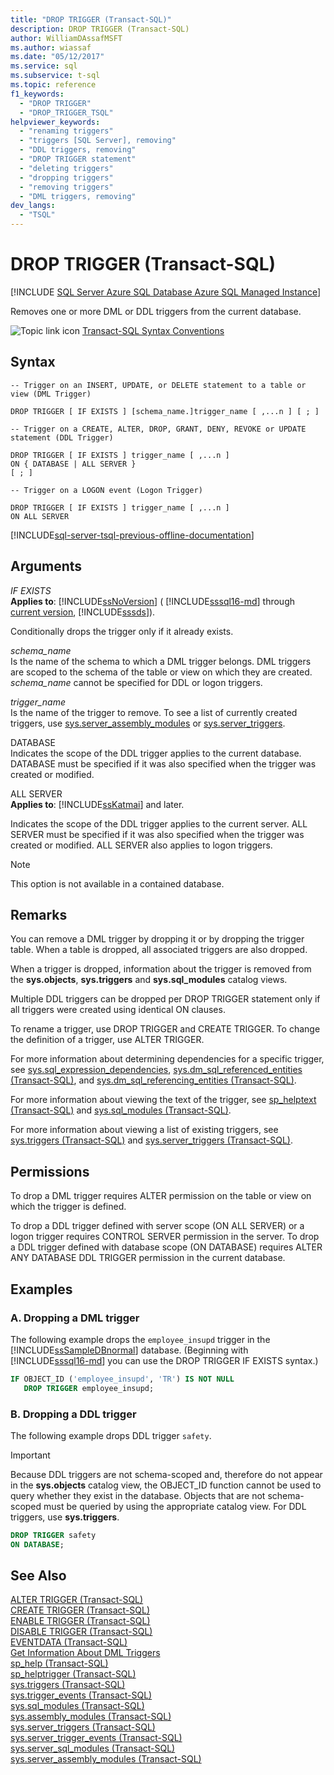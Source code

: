 ```yaml
---
title: "DROP TRIGGER (Transact-SQL)"
description: DROP TRIGGER (Transact-SQL)
author: WilliamDAssafMSFT
ms.author: wiassaf
ms.date: "05/12/2017"
ms.service: sql
ms.subservice: t-sql
ms.topic: reference
f1_keywords:
  - "DROP TRIGGER"
  - "DROP_TRIGGER_TSQL"
helpviewer_keywords:
  - "renaming triggers"
  - "triggers [SQL Server], removing"
  - "DDL triggers, removing"
  - "DROP TRIGGER statement"
  - "deleting triggers"
  - "dropping triggers"
  - "removing triggers"
  - "DML triggers, removing"
dev_langs:
  - "TSQL"
---
```

# DROP TRIGGER (Transact-SQL)
[!INCLUDE [SQL Server Azure SQL Database Azure SQL Managed Instance](../../includes/applies-to-version/sql-asdb-asdbmi.md)]

  Removes one or more DML or DDL triggers from the current database.  
  
 ![Topic link icon](../../database-engine/configure-windows/media/topic-link.gif "Topic link icon") [Transact-SQL Syntax Conventions](../../t-sql/language-elements/transact-sql-syntax-conventions-transact-sql.md)  
  
## Syntax  
  
```syntaxsql
-- Trigger on an INSERT, UPDATE, or DELETE statement to a table or view (DML Trigger)  
  
DROP TRIGGER [ IF EXISTS ] [schema_name.]trigger_name [ ,...n ] [ ; ]  
  
-- Trigger on a CREATE, ALTER, DROP, GRANT, DENY, REVOKE or UPDATE statement (DDL Trigger)  
  
DROP TRIGGER [ IF EXISTS ] trigger_name [ ,...n ]   
ON { DATABASE | ALL SERVER }   
[ ; ]  
  
-- Trigger on a LOGON event (Logon Trigger)  
  
DROP TRIGGER [ IF EXISTS ] trigger_name [ ,...n ]   
ON ALL SERVER  
```  

  
[!INCLUDE[sql-server-tsql-previous-offline-documentation](../../includes/sql-server-tsql-previous-offline-documentation.md)]

## Arguments
 *IF EXISTS*  
 **Applies to**: [!INCLUDE[ssNoVersion](../../includes/ssnoversion-md.md)] ( [!INCLUDE[sssql16-md](../../includes/sssql16-md.md)] through [current version](/troubleshoot/sql/general/determine-version-edition-update-level), [!INCLUDE[sssds](../../includes/sssds-md.md)]).  
  
 Conditionally drops the trigger only if it already exists.  
  
 *schema_name*  
 Is the name of the schema to which a DML trigger belongs. DML triggers are scoped to the schema of the table or view on which they are created. *schema_name* cannot be specified for DDL or logon triggers.  
  
 *trigger_name*  
 Is the name of the trigger to remove. To see a list of currently created triggers, use [sys.server_assembly_modules](../../relational-databases/system-catalog-views/sys-triggers-transact-sql.md) or [sys.server_triggers](../../relational-databases/system-catalog-views/sys-server-triggers-transact-sql.md).  
  
 DATABASE  
 Indicates the scope of the DDL trigger applies to the current database. DATABASE must be specified if it was also specified when the trigger was created or modified.  
  
 ALL SERVER  
 **Applies to**: [!INCLUDE[ssKatmai](../../includes/sskatmai-md.md)] and later.  
  
 Indicates the scope of the DDL trigger applies to the current server. ALL SERVER must be specified if it was also specified when the trigger was created or modified. ALL SERVER also applies to logon triggers.  
  
> [!NOTE]  
>  This option is not available in a contained database.  
  
## Remarks  
 You can remove a DML trigger by dropping it or by dropping the trigger table. When a table is dropped, all associated triggers are also dropped.  
  
 When a trigger is dropped, information about the trigger is removed from the **sys.objects**, **sys.triggers** and **sys.sql_modules** catalog views.  
  
 Multiple DDL triggers can be dropped per DROP TRIGGER statement only if all triggers were created using identical ON clauses.  
  
 To rename a trigger, use DROP TRIGGER and CREATE TRIGGER. To change the definition of a trigger, use ALTER TRIGGER.  
  
 For more information about determining dependencies for a specific trigger, see [sys.sql_expression_dependencies](../../relational-databases/system-catalog-views/sys-sql-expression-dependencies-transact-sql.md), [sys.dm_sql_referenced_entities &#40;Transact-SQL&#41;](../../relational-databases/system-dynamic-management-views/sys-dm-sql-referenced-entities-transact-sql.md), and [sys.dm_sql_referencing_entities &#40;Transact-SQL&#41;](../../relational-databases/system-dynamic-management-views/sys-dm-sql-referencing-entities-transact-sql.md).  
  
 For more information about viewing the text of the trigger, see [sp_helptext &#40;Transact-SQL&#41;](../../relational-databases/system-stored-procedures/sp-helptext-transact-sql.md) and [sys.sql_modules &#40;Transact-SQL&#41;](../../relational-databases/system-catalog-views/sys-sql-modules-transact-sql.md).  
  
 For more information about viewing a list of existing triggers, see [sys.triggers &#40;Transact-SQL&#41;](../../relational-databases/system-catalog-views/sys-triggers-transact-sql.md) and [sys.server_triggers &#40;Transact-SQL&#41;](../../relational-databases/system-catalog-views/sys-server-triggers-transact-sql.md).  
  
## Permissions  
 To drop a DML trigger requires ALTER permission on the table or view on which the trigger is defined.  
  
 To drop a DDL trigger defined with server scope (ON ALL SERVER) or a logon trigger requires CONTROL SERVER permission in the server. To drop a DDL trigger defined with database scope (ON DATABASE) requires ALTER ANY DATABASE DDL TRIGGER permission in the current database.  
  
## Examples  
  
### A. Dropping a DML trigger  
 The following example drops the `employee_insupd` trigger in the [!INCLUDE[ssSampleDBnormal](../../includes/sssampledbnormal-md.md)] database. (Beginning with [!INCLUDE[sssql16-md](../../includes/sssql16-md.md)] you can use the DROP TRIGGER IF EXISTS syntax.)  
  
```sql  
IF OBJECT_ID ('employee_insupd', 'TR') IS NOT NULL  
   DROP TRIGGER employee_insupd;  
```  
  
### B. Dropping a DDL trigger  
 The following example drops DDL trigger `safety`.  
  
> [!IMPORTANT]  
>  Because DDL triggers are not schema-scoped and, therefore do not appear in the **sys.objects** catalog view, the OBJECT_ID function cannot be used to query whether they exist in the database. Objects that are not schema-scoped must be queried by using the appropriate catalog view. For DDL triggers, use **sys.triggers**.  
  
```sql  
DROP TRIGGER safety  
ON DATABASE;  
```  
  
## See Also  
 [ALTER TRIGGER &#40;Transact-SQL&#41;](../../t-sql/statements/alter-trigger-transact-sql.md)   
 [CREATE TRIGGER &#40;Transact-SQL&#41;](../../t-sql/statements/create-trigger-transact-sql.md)   
 [ENABLE TRIGGER &#40;Transact-SQL&#41;](../../t-sql/statements/enable-trigger-transact-sql.md)   
 [DISABLE TRIGGER &#40;Transact-SQL&#41;](../../t-sql/statements/disable-trigger-transact-sql.md)   
 [EVENTDATA &#40;Transact-SQL&#41;](../../t-sql/functions/eventdata-transact-sql.md)   
 [Get Information About DML Triggers](../../relational-databases/triggers/get-information-about-dml-triggers.md)   
 [sp_help &#40;Transact-SQL&#41;](../../relational-databases/system-stored-procedures/sp-help-transact-sql.md)   
 [sp_helptrigger &#40;Transact-SQL&#41;](../../relational-databases/system-stored-procedures/sp-helptrigger-transact-sql.md)   
 [sys.triggers &#40;Transact-SQL&#41;](../../relational-databases/system-catalog-views/sys-triggers-transact-sql.md)   
 [sys.trigger_events &#40;Transact-SQL&#41;](../../relational-databases/system-catalog-views/sys-trigger-events-transact-sql.md)   
 [sys.sql_modules &#40;Transact-SQL&#41;](../../relational-databases/system-catalog-views/sys-sql-modules-transact-sql.md)   
 [sys.assembly_modules &#40;Transact-SQL&#41;](../../relational-databases/system-catalog-views/sys-assembly-modules-transact-sql.md)   
 [sys.server_triggers &#40;Transact-SQL&#41;](../../relational-databases/system-catalog-views/sys-server-triggers-transact-sql.md)   
 [sys.server_trigger_events &#40;Transact-SQL&#41;](../../relational-databases/system-catalog-views/sys-server-trigger-events-transact-sql.md)   
 [sys.server_sql_modules &#40;Transact-SQL&#41;](../../relational-databases/system-catalog-views/sys-server-sql-modules-transact-sql.md)   
 [sys.server_assembly_modules &#40;Transact-SQL&#41;](../../relational-databases/system-catalog-views/sys-server-assembly-modules-transact-sql.md)  
